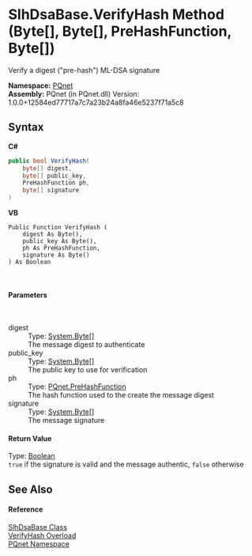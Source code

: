 # SlhDsaBase.VerifyHash Method (Byte[], Byte[], PreHashFunction, Byte[])
 

Verify a digest ("pre-hash") ML-DSA signature

**Namespace:**&nbsp;<a href="fc4f881f-e121-9cf0-ed49-65bf6b5a005d.md">PQnet</a><br />**Assembly:**&nbsp;PQnet (in PQnet.dll) Version: 1.0.0+12584ed77717a7c7a23b24a8fa46e5237f71a5c8

## Syntax

**C#**<br />
``` C#
public bool VerifyHash(
	byte[] digest,
	byte[] public_key,
	PreHashFunction ph,
	byte[] signature
)
```

**VB**<br />
``` VB
Public Function VerifyHash ( 
	digest As Byte(),
	public_key As Byte(),
	ph As PreHashFunction,
	signature As Byte()
) As Boolean
```

<br />

#### Parameters
&nbsp;<dl><dt>digest</dt><dd>Type: <a href="https://docs.microsoft.com/dotnet/api/system.byte" target="_blank" rel="noopener noreferrer">System.Byte</a>[]<br />The message digest to authenticate</dd><dt>public_key</dt><dd>Type: <a href="https://docs.microsoft.com/dotnet/api/system.byte" target="_blank" rel="noopener noreferrer">System.Byte</a>[]<br />The public key to use for verification</dd><dt>ph</dt><dd>Type: <a href="05820ba5-ae86-51cd-a9f9-3acb4477e835.md">PQnet.PreHashFunction</a><br />The hash function used to the create the message digest</dd><dt>signature</dt><dd>Type: <a href="https://docs.microsoft.com/dotnet/api/system.byte" target="_blank" rel="noopener noreferrer">System.Byte</a>[]<br />The message signature</dd></dl>

#### Return Value
Type: <a href="https://docs.microsoft.com/dotnet/api/system.boolean" target="_blank" rel="noopener noreferrer">Boolean</a><br />`true` if the signature is valid and the message authentic, `false` otherwise

## See Also


#### Reference
<a href="d86dc076-6326-0697-9d41-f18e749ac510.md">SlhDsaBase Class</a><br /><a href="1a7fd4e3-448d-abd3-24bd-4e1068c6fa52.md">VerifyHash Overload</a><br /><a href="fc4f881f-e121-9cf0-ed49-65bf6b5a005d.md">PQnet Namespace</a><br />